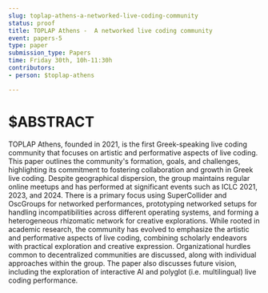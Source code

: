 ```yaml
---
slug: toplap-athens-a-networked-live-coding-community
status: proof
title: TOPLAP Athens -  A networked live coding community
event: papers-5
type: paper
submission_type: Papers
time: Friday 30th, 10h-11:30h
contributors:
- person: $toplap-athens

---
```


# $ABSTRACT

TOPLAP Athens, founded in 2021, is the first Greek-speaking live coding community that focuses on artistic and performative aspects of live coding. This paper outlines the community's formation, goals, and challenges, highlighting its commitment to fostering collaboration and growth in Greek live coding. Despite geographical dispersion, the group maintains regular online meetups and has performed at significant events such as ICLC 2021, 2023, and 2024. There is a primary focus using SuperCollider and OscGroups for networked performances, prototyping networked setups for handling incompatibilities across different operating systems, and forming a heterogeneous rhizomatic network for creative explorations.  While rooted in academic research, the community has evolved to emphasize the artistic and performative aspects of live coding, combining scholarly endeavors with practical exploration and creative expression. Organizational hurdles common to decentralized communities are discussed, along with individual approaches within the group. The paper also discusses future vision, including the exploration of interactive AI and polyglot (i.e. multilingual) live coding performance.


